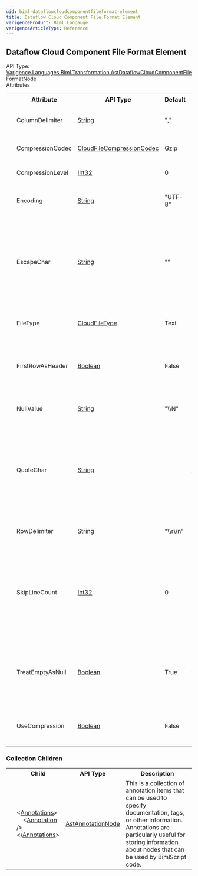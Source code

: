 ```yaml
---
uid: biml-dataflowcloudcomponentfileformat-element
title: Dataflow Cloud Component File Format Element
varigenceProduct: Biml Langauge
varigenceArticleType: Reference
---
```

## Dataflow Cloud Component File Format Element<div class="AssemblyInfoGroup"><div class="CrossReferenceGroup"><div class="CrossReferenceHeader">API Type:</div><div class="CrossReferenceValue"><a href="../api-reference/Varigence.Languages.Biml.Transformation.AstDataflowCloudComponentFileFormatNode.html">Varigence.Languages.Biml.Transformation.AstDataflowCloudComponentFileFormatNode</a></div></div></div><div class="AttributeGroup"><div class="AttributeGroupHeader">Attributes</div><table id="AttributeList" class="AttributeList"><tbody><tr><th class="AttributeIconColumnHeader">&nbsp;</th><th class="AttributeNameColumnHeader">Attribute</th><th class="AttributeTypeColumnHeader">API Type</th><th class="AttributeDefaultColumnHeader">Default</th><th class="AttributeSummaryColumnHeader">Description</th></tr><tr class="ad0"><td align="center" class="AttributeIcon"><img title="" src="attribute.png"></td><td class="AttributeName">ColumnDelimiter</td><td class="AttributeType"><a href="https://msdn.microsoft.com/en-us/library/System.String.aspx">String</a></td><td class="AttributeDefault">&quot;,&quot;</td><td class="AttributeSummary"><div class ="SummaryItem">Specifies the character used to separate colums in a file.</div></td></tr><tr class="ad1"><td align="center" class="AttributeIcon"><img title="" src="attribute.png"></td><td class="AttributeName">CompressionCodec</td><td class="AttributeType"><a href="../api-reference/Varigence.Languages.Biml.Transformation.CloudFileCompressionCodec.html">CloudFileCompressionCodec</a></td><td class="AttributeDefault">Gzip</td><td class="AttributeSummary"><div class ="SummaryItem">Specifies the compression codec of the file.</div></td></tr><tr class="ad0"><td align="center" class="AttributeIcon"><img title="" src="attribute.png"></td><td class="AttributeName">CompressionLevel</td><td class="AttributeType"><a href="https://msdn.microsoft.com/en-us/library/System.Int32.aspx">Int32</a></td><td class="AttributeDefault">0</td><td class="AttributeSummary"><div class ="SummaryItem">Specifies the compression level of the file.</div></td></tr><tr class="ad1"><td align="center" class="AttributeIcon"><img title="" src="attribute.png"></td><td class="AttributeName">Encoding</td><td class="AttributeType"><a href="https://msdn.microsoft.com/en-us/library/System.String.aspx">String</a></td><td class="AttributeDefault">&quot;UTF-8&quot;</td><td class="AttributeSummary"><div class ="SummaryItem">Specifies the name of the encoding used in the file.</div></td></tr><tr class="ad0"><td align="center" class="AttributeIcon"><img title="" src="attribute.png"></td><td class="AttributeName">EscapeChar</td><td class="AttributeType"><a href="https://msdn.microsoft.com/en-us/library/System.String.aspx">String</a></td><td class="AttributeDefault">&quot;&quot;</td><td class="AttributeSummary"><div class ="SummaryItem">Specifies the character used to escape appearances of the ColumnDelimiter within column text data. This property should only be specified if QuoteChar is not provided.</div></td></tr><tr class="ad1"><td align="center" class="AttributeIcon"><img title="" src="attribute.png"></td><td class="AttributeName">FileType</td><td class="AttributeType"><a href="../api-reference/Varigence.Languages.Biml.Transformation.CloudFileType.html">CloudFileType</a></td><td class="AttributeDefault">Text</td><td class="AttributeSummary"><div class ="SummaryItem">Specifies the type of file format. (e.g. Text, Avro, ORC, etc)</div></td></tr><tr class="ad0"><td align="center" class="AttributeIcon"><img title="" src="attribute.png"></td><td class="AttributeName">FirstRowAsHeader</td><td class="AttributeType"><a href="https://msdn.microsoft.com/en-us/library/System.Boolean.aspx">Boolean</a></td><td class="AttributeDefault">False</td><td class="AttributeSummary"><div class ="SummaryItem">Specifies whether or not the first row in the file should be treated as a list of header labels. The default value is false.</div></td></tr><tr class="ad1"><td align="center" class="AttributeIcon"><img title="" src="attribute.png"></td><td class="AttributeName">NullValue</td><td class="AttributeType"><a href="https://msdn.microsoft.com/en-us/library/System.String.aspx">String</a></td><td class="AttributeDefault">&quot;\\N&quot;</td><td class="AttributeSummary"><div class ="SummaryItem">Specifies the character(s) used to indicate a null value in a column.</div></td></tr><tr class="ad0"><td align="center" class="AttributeIcon"><img title="" src="attribute.png"></td><td class="AttributeName">QuoteChar</td><td class="AttributeType"><a href="https://msdn.microsoft.com/en-us/library/System.String.aspx">String</a></td><td class="AttributeDefault">&nbsp;</td><td class="AttributeSummary"><div class ="SummaryItem">Specifies the character used to quote a column value when the ColumnDelimiter appears within the text data for a column. This property should only be specified if EscapeChar is not provided.</div></td></tr><tr class="ad1"><td align="center" class="AttributeIcon"><img title="" src="attribute.png"></td><td class="AttributeName">RowDelimiter</td><td class="AttributeType"><a href="https://msdn.microsoft.com/en-us/library/System.String.aspx">String</a></td><td class="AttributeDefault">&quot;\\r\\n&quot;</td><td class="AttributeSummary"><div class ="SummaryItem">Specifies the character used to separate rows in a file.</div></td></tr><tr class="ad0"><td align="center" class="AttributeIcon"><img title="" src="attribute.png"></td><td class="AttributeName">SkipLineCount</td><td class="AttributeType"><a href="https://msdn.microsoft.com/en-us/library/System.Int32.aspx">Int32</a></td><td class="AttributeDefault">0</td><td class="AttributeSummary"><div class ="SummaryItem">Specifies the number of lines that should be skipped in the input file before reading data. If FirstRowAsHeader is set to true, the lines will be skipped prior to reading the header row.</div></td></tr><tr class="ad1"><td align="center" class="AttributeIcon"><img title="" src="attribute.png"></td><td class="AttributeName">TreatEmptyAsNull</td><td class="AttributeType"><a href="https://msdn.microsoft.com/en-us/library/System.Boolean.aspx">Boolean</a></td><td class="AttributeDefault">True</td><td class="AttributeSummary"><div class ="SummaryItem">Specifies whether or not empty string values in a column should be treated as null values in the resulting dataset. The default value is false.</div></td></tr><tr class="ad0"><td align="center" class="AttributeIcon"><img title="" src="attribute.png"></td><td class="AttributeName">UseCompression</td><td class="AttributeType"><a href="https://msdn.microsoft.com/en-us/library/System.Boolean.aspx">Boolean</a></td><td class="AttributeDefault">False</td><td class="AttributeSummary"><div class ="SummaryItem">This value specifies whether to use compression on the file.</div></td></tr></tbody></table></div><div class="ChildGroup">### Collection Children<table id="ChildList" class="ChildList"><tbody><tr><th class="ChildIconColumnHeader">&nbsp;</th><th class="ChildNameColumnHeader">Child</th><th class="ChildTypeColumnHeader">API Type</th><th class="ChildSummaryColumnHeader">Description</th></tr><tr class="cd0"><td align="center" class="ChildIcon"><img title="" src="collectionChild.png"><div class="RequiredIcon" title="Required Child"></div><td class="ChildName"><span class="punc">&lt;</span><a href=Varigence.Languages.Biml.AstNode_Annotations.html">Annotations</a><span class="punc">&gt;</span><br />&nbsp;&nbsp;&nbsp;&nbsp;<span class="punc">&lt;</span><a href=Varigence.Languages.Biml.AstAnnotationNode.html">Annotation</a> <span class="punc">/&gt;</span><br /><span class="punc">&lt;/</span><a href=Varigence.Languages.Biml.AstNode_Annotations.html">Annotations</a><span class="punc">&gt;</span></td><td class="ChildType"><a href="../api-reference/Varigence.Languages.Biml.AstAnnotationNode.html">AstAnnotationNode</a></td><td class="ChildSummary"><div class ="SummaryItem">This is a collection of annotation items that can be used to specify documentation, tags, or other information.  Annotations are particularly useful for storing information about nodes that can be used by BimlScript code.</div></td></tr></tbody></table></div>